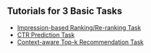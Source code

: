 ## Tutorials for 3 Basic Tasks

* [Impression-based Ranking/Re-ranking Task](https://github.com/THUwangcy/ReChorus/tree/master/docs/tutorials/Impression_based_Ranking_Reranking.ipynb)
* [CTR Prediction Task](https://github.com/THUwangcy/ReChorus/tree/master/docs/tutorials/CTR_Prediction.ipynb)
* [Context-aware Top-k Recommendation Task](https://github.com/THUwangcy/ReChorus/tree/master/docs/tutorials/Context_aware_Topk_Recommendation.ipynb)
